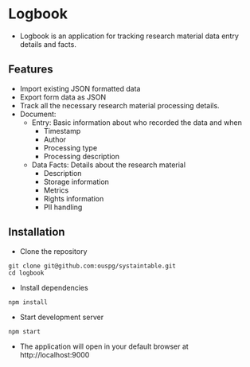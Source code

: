 # Logbook

* Logbook is an application for tracking research material data entry details and facts.

## Features

* Import existing JSON formatted data
* Export form data as JSON
* Track all the necessary research material processing details.
* Document:
    * Entry: Basic information about who recorded the data and when
        * Timestamp
        * Author
        * Processing type
        * Processing description
    * Data Facts: Details about the research material
        * Description
        * Storage information
        * Metrics
        * Rights information
        * PII handling


## Installation

* Clone the repository

```console
git clone git@github.com:ouspg/systaintable.git
cd logbook
```

* Install dependencies

```console
npm install
```

* Start development server

```console
npm start
```

* The application will open in your default browser at http://localhost:9000

